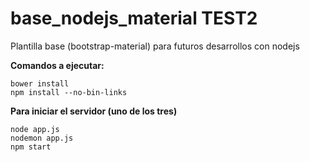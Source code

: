 # base_nodejs_material TEST2
Plantilla base (bootstrap-material) para futuros desarrollos con nodejs

**Comandos a ejecutar:**

    bower install
    npm install --no-bin-links

**Para iniciar el servidor (uno de los tres)**

    node app.js
    nodemon app.js
    npm start
